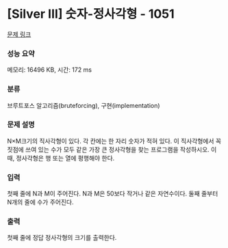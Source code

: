 # [Silver III] 숫자-정사각형 - 1051 

[문제 링크](https://www.acmicpc.net/problem/1051) 

### 성능 요약

메모리: 16496 KB, 시간: 172 ms

### 분류

브루트포스 알고리즘(bruteforcing), 구현(implementation)

### 문제 설명

N×M크기의 직사각형이 있다. 각 칸에는 한 자리 숫자가 적혀 있다. 이 직사각형에서 꼭짓점에 쓰여 있는 수가 모두 같은 가장 큰 정사각형을 찾는 프로그램을 작성하시오. 이때, 정사각형은 행 또는 열에 평행해야 한다.
### 입력 

 첫째 줄에 N과 M이 주어진다. N과 M은 50보다 작거나 같은 자연수이다. 둘째 줄부터 N개의 줄에 수가 주어진다.
### 출력 

 첫째 줄에 정답 정사각형의 크기를 출력한다.


